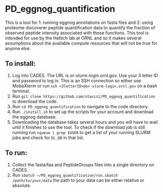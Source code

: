 # PD_eggnog_quantification
This is a tool for 1: running eggnog annotations on fasta files and 2: using proteome discoverer peptide quantification data to quantify the fraction of observed peptide intensity associated with these functions. 
This tool is intended for use by the Hettich lab at ORNL and so it makes several assumptions about the available compute resources that will not be true for anyone else. 

## To install:
1. Log into CADES. The URL is or-slurm-login.ornl.gov. Use your 3 letter ID and password to log in. This is an SSH connection so either use MobaXterm or run `ssh <3letterID>@or-slurm-login.ornl.gov` on a bash terminal. 
2. Run `git clone https://github.com/stavis1/PD_eggnog_quantification` to download the code.
3. Run `cd PD_eggnog_quantification` to navigate to the code directory. 
4. Run `./install.sh` to set up the scripts for your account and download the eggnog database. 
5. Downloading the database takes several hours and you will have to wait until it finishes to use the tool. To check if the download job is still running run `squeue | grep $USER` to get a list of your running SLURM jobs and check for `DL_DB` in that list. 

## To run:
1. Collect the fasta/faa and PeptideGroups files into a single directory on CADES.
2. Run `sbatch ~/PD_eggnog_quantification/run.sbatch /path/to/your/data` the path to your data can be either relative or absolute. 
